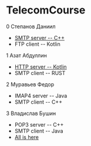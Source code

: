 ﻿# TelecomCourse

0 Степанов Даниил
* [SMTP server -- C++](https://github.com/DaniilStepanov/SMTPServer)
* FTP client -- Kotlin

1 Азат Абдуллин
* [HTTP server -- Kotlin](https://github.com/AbdullinAM/http_server_kotlin)
* SMTP client -- RUST

2 Муравьев Федор
* IMAP4 server -- Java
* SMTP client -- C++

3 Владислав Бушин
* POP3 server -- C++
* SMTP client -- Java
* [All is here](https://github.com/wladez/Seti.git)
